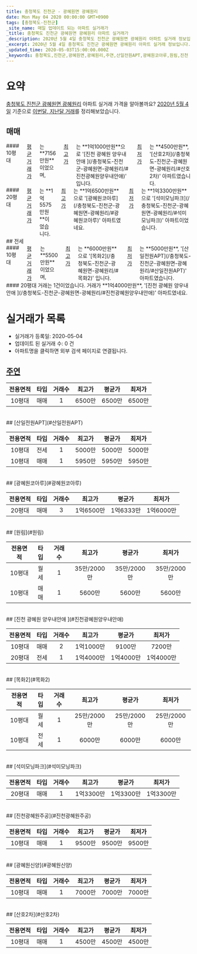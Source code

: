 ```yaml
---
title: 충청북도 진천군 - 광혜원면 광혜원리
date: Mon May 04 2020 00:00:00 GMT+0900
tags: [충청북도-진천군]
_site_name: 매일 업데이트 되는 아파트 실거래가
_title: 충청북도 진천군 광혜원면 광혜원리 아파트 실거래가
_description: 2020년 5월 4일 충청북도 진천군 광혜원면 광혜원리 아파트 실거래 정보입니다. 10건 아파트 정보가 있습니다.
_excerpt: 2020년 5월 4일 충청북도 진천군 광혜원면 광혜원리 아파트 실거래 정보입니다. 10건 아파트 정보가 있습니다.
_updated_time: 2020-05-03T15:00:00.000Z
_keywords: 충청북도,진천군,광혜원면,광혜원리,주연,산일전원APT,광혜원코아루,원림,진천 광혜원 양우내안애 ,목화2,석미모닝파크,진천광혜원주공,광혜원신양,산호2차
---
```





# 요약
<ins>충청북도 진천군 광혜원면 광혜원리</ins> 아파트 실거래 가격을 알아볼까요? <ins>2020년 5월 4일</ins> 기준으로 <ins>이번달, 지난달 거래</ins>를 정리해보았습니다.

## 매매
<div class="container">
<div class="six columns" markdown="1">
#### 10평대
<ins>평균 거래가</ins>는 **7156만원**이었으며, <ins>최고가</ins>는 **1억1000만원**으로 '[진천 광혜원 양우내안애 ](/충청북도-진천군-광혜원면-광혜원리/#진천광혜원양우내안애)' 입니다. <ins>최저가</ins>는 **4500만원**, '[산호2차](/충청북도-진천군-광혜원면-광혜원리/#산호2차)' 아파트였습니다.
</div>
<div class="six columns" markdown="1">
#### 20평대
<ins>평균 거래가</ins>는 **1억5575만원**이었습니다. <ins>최고가</ins>는 **1억6500만원**으로 '[광혜원코아루](/충청북도-진천군-광혜원면-광혜원리/#광혜원코아루)' 아파트였네요. <ins>최저가</ins>는 **1억3300만원**으로 '[석미모닝파크](/충청북도-진천군-광혜원면-광혜원리/#석미모닝파크)' 아파트이었습니다.
</div>
</div>
## 전세
<div class="container">
<div class="six columns" markdown="1">
#### 10평대
<ins>평균 거래가</ins>는 **5500만원**이었으며, <ins>최고가</ins>는 **6000만원**으로 '[목화2](/충청북도-진천군-광혜원면-광혜원리/#목화2)' 입니다. <ins>최저가</ins>는 **5000만원**, '[산일전원APT](/충청북도-진천군-광혜원면-광혜원리/#산일전원APT)' 아파트였습니다.
</div>
<div class="six columns" markdown="1">
#### 20평대
거래는 1건이었습니다. 거래가 **1억4000만원**, '[진천 광혜원 양우내안애 ](/충청북도-진천군-광혜원면-광혜원리/#진천광혜원양우내안애)' 아파트였네요.
</div>
</div>



# 실거래가 목록
- 실거래가 등록일: 2020-05-04
- 업데이트 된 실거래 수: 0 건
- 아파트명을 클릭하면 외부 검색 페이지로 연결됩니다.

## [주연](#주연)

|전용면적|타입|거래수|최고가|평균가|최저가|
|:---:|:---:|:---:|:---:|:---:|:---:|
|10평대|<span class="deal-type-1">매매</span>|1|6500만|6500만|6500만|

<br/>
## [산일전원APT](#산일전원APT)

|전용면적|타입|거래수|최고가|평균가|최저가|
|:---:|:---:|:---:|:---:|:---:|:---:|
|10평대|<span class="deal-type-2">전세</span>|1|5000만|5000만|5000만|
|10평대|<span class="deal-type-1">매매</span>|1|5950만|5950만|5950만|

<br/>
## [광혜원코아루](#광혜원코아루)

|전용면적|타입|거래수|최고가|평균가|최저가|
|:---:|:---:|:---:|:---:|:---:|:---:|
|20평대|<span class="deal-type-1">매매</span>|3|1억6500만|1억6333만|1억6000만|

<br/>
## [원림](#원림)

|전용면적|타입|거래수|최고가|평균가|최저가|
|:---:|:---:|:---:|:---:|:---:|:---:|
|10평대|<span class="deal-type-3">월세</span>|1|35만/2000만|35만/2000만|35만/2000만|
|10평대|<span class="deal-type-1">매매</span>|1|5600만|5600만|5600만|

<br/>
## [진천 광혜원 양우내안애 ](#진천광혜원양우내안애)

|전용면적|타입|거래수|최고가|평균가|최저가|
|:---:|:---:|:---:|:---:|:---:|:---:|
|10평대|<span class="deal-type-1">매매</span>|2|1억1000만|9100만|7200만|
|20평대|<span class="deal-type-2">전세</span>|1|1억4000만|1억4000만|1억4000만|

<br/>
## [목화2](#목화2)

|전용면적|타입|거래수|최고가|평균가|최저가|
|:---:|:---:|:---:|:---:|:---:|:---:|
|10평대|<span class="deal-type-3">월세</span>|1|25만/2000만|25만/2000만|25만/2000만|
|10평대|<span class="deal-type-2">전세</span>|1|6000만|6000만|6000만|

<br/>
## [석미모닝파크](#석미모닝파크)

|전용면적|타입|거래수|최고가|평균가|최저가|
|:---:|:---:|:---:|:---:|:---:|:---:|
|20평대|<span class="deal-type-1">매매</span>|1|1억3300만|1억3300만|1억3300만|

<br/>
## [진천광혜원주공](#진천광혜원주공)

|전용면적|타입|거래수|최고가|평균가|최저가|
|:---:|:---:|:---:|:---:|:---:|:---:|
|10평대|<span class="deal-type-1">매매</span>|1|9500만|9500만|9500만|

<br/>
## [광혜원신양](#광혜원신양)

|전용면적|타입|거래수|최고가|평균가|최저가|
|:---:|:---:|:---:|:---:|:---:|:---:|
|10평대|<span class="deal-type-1">매매</span>|1|7000만|7000만|7000만|

<br/>
## [산호2차](#산호2차)

|전용면적|타입|거래수|최고가|평균가|최저가|
|:---:|:---:|:---:|:---:|:---:|:---:|
|10평대|<span class="deal-type-1">매매</span>|1|4500만|4500만|4500만|

<br/>



